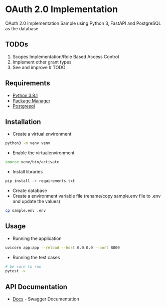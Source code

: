 # OAuth 2.0 Implementation

OAuth 2.0 Implementation Sample using Python 3, FastAPI and PostgreSQL as the database

## TODOs
1. Scopes Implementation/Role Based Access Control
2. Implement other grant types
3. See and improve # TODO 

## Requirements
* [Python 3.8.1](https://www.python.org/downloads/release/python-381)
* [Package Manager](https://pip.pypa.io/en/stable/)
* [Postgresql](https://www.postgresql.org/download/)

## Installation
* Create a virtual environment
```bash
python3 -m venv venv
```
* Enable the virtualenvironment
```bash
source venv/bin/activate
```
* Install libraries
```bash
pip install -r requirements.txt
```
* Create database
* Create a environment variable file (rename/copy sample.env file to .env and update the values)
```bash
cp sample.env .env
```

## Usage
* Running the application
```bash
uvicorn app:app --reload --host 0.0.0.0 --port 8000
```
* Running the test cases
```bash
# be sure to run
pytest -v
```

## API Documentation
* [Docs](http://localhost:8000/docs) - Swagger Documentation
